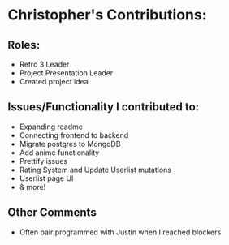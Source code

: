 # Christopher's Contributions:

## Roles:
- Retro 3 Leader
- Project Presentation Leader
- Created project idea

## Issues/Functionality I contributed to:
- Expanding readme
- Connecting frontend to backend
- Migrate postgres to MongoDB
- Add anime functionality
- Prettify issues
- Rating System and Update Userlist mutations
- Userlist page UI
- & more!

## Other Comments
- Often pair programmed with Justin when I reached blockers
